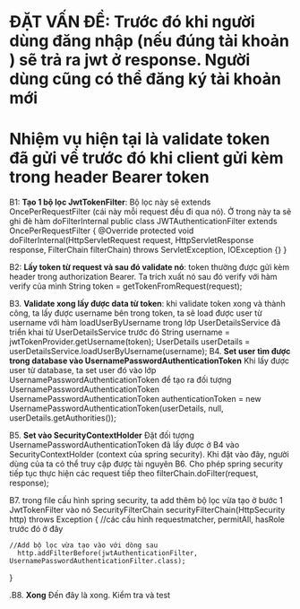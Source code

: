 # ĐẶT VẤN ĐỀ: Trước đó khi người dùng đăng nhập (nếu đúng tài khoản ) sẽ trả ra jwt ở response. Người dùng cũng có thể đăng ký tài khoản mới

# Nhiệm vụ hiện tại là validate token đã gửi về trước đó khi client gửi kèm trong header Bearer token

B1: **Tạo 1 bộ lọc JwtTokenFilter**: Bộ lọc này sẽ extends OncePerRequestFilter (cái này mỗi request đều đi qua nó). Ở trong này ta sẽ ghi đè hàm doFilterInternal
   public class JWTAuthenticationFilter extends OncePerRequestFilter { 
     @Override
    protected void doFilterInternal(HttpServletRequest request, HttpServletResponse response, FilterChain filterChain)
            throws ServletException, IOException {}
   }

B2: **Lấy token từ request và sau đó validate nó**: token thường được gửi kèm header trong authorization Bearer. Ta trích xuất nó sau đó verify với hàm verify của mình
     String token = getTokenFromRequest(request);

B3. **Validate xong lấy được data từ token**: khi validate token xong và thành công, ta lấy được username bên trong token, ta sẽ load được user từ username với hàm loadUserByUsername trong lớp UserDetailsService đã triển khai từ UserDetailsService trước đó
     String username = jwtTokenProvider.getUsername(token);
     UserDetails userDetails = userDetailsService.loadUserByUsername(username);
B4. **Set user tìm được trong database vào UsernamePasswordAuthenticationToken** Khi lấy được user từ database, ta set user đó vào lớp UsernamePasswordAuthenticationToken để tạo ra đối tượng UsernamePasswordAuthenticationToken
    UsernamePasswordAuthenticationToken authenticationToken = new UsernamePasswordAuthenticationToken(userDetails, null, userDetails.getAuthorities());

B5. **Set vào SecurityContextHolder** Đặt đối tượng UsernamePasswordAuthenticationToken đã lấy được ở B4 vào SecurityContextHolder (context của spring security). Khi đặt vào đây, người dùng của ta có thể truy cập được tài nguyên
B6. Cho phép spring security tiếp tục thực hiện các request tiếp theo
  filterChain.doFilter(request, response);

B7. trong file cấu hình spring security, ta add thêm bộ lọc vừa tạo ở bước 1 JwtTokenFilter vào nó
SecurityFilterChain securityFilterChain(HttpSecurity http) throws Exception { 
    //các cấu hình requestmatcher, permitAll, hasRole trước đó ở đây

    //Add bộ lọc vừa tạo vào với dòng sau
      http.addFilterBefore(jwtAuthenticationFilter, UsernamePasswordAuthenticationFilter.class);
}

.B8. **Xong** Đến đây là xong. Kiểm tra và test